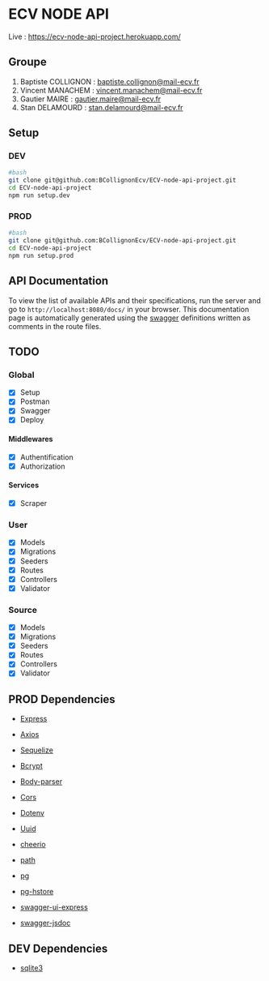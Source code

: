 # ECV NODE API

Live : <https://ecv-node-api-project.herokuapp.com/>

## Groupe

1. Baptiste COLLIGNON : baptiste.collignon@mail-ecv.fr
2. Vincent MANACHEM : vincent.manachem@mail-ecv.fr
3. Gautier MAIRE : gautier.maire@mail-ecv.fr
4. Stan DELAMOURD : stan.delamourd@mail-ecv.fr

## Setup

### DEV

```bash
#bash
git clone git@github.com:BCollignonEcv/ECV-node-api-project.git
cd ECV-node-api-project
npm run setup.dev
```

### PROD

```bash
#bash
git clone git@github.com:BCollignonEcv/ECV-node-api-project.git
cd ECV-node-api-project
npm run setup.prod
```

## API Documentation

To view the list of available APIs and their specifications, run the server and go to `http://localhost:8080/docs/` in your browser. This documentation page is automatically generated using the [swagger](https://swagger.io/) definitions written as comments in the route files.

## TODO

### Global

* [x] Setup
* [x] Postman
* [x] Swagger
* [x] Deploy

#### Middlewares

* [x] Authentification
* [x] Authorization

#### Services

* [x] Scraper

### User

* [x] Models
* [x] Migrations
* [x] Seeders
* [x] Routes
* [x] Controllers
* [x] Validator

### Source

* [x] Models
* [x] Migrations
* [x] Seeders
* [x] Routes
* [x] Controllers
* [x] Validator

## PROD Dependencies

* [Express](https://www.npmjs.com/package/express)

* [Axios](https://www.npmjs.com/package/axios)

* [Sequelize](https://www.npmjs.com/package/sequelize)

* [Bcrypt](https://www.npmjs.com/package/bcrypt)

* [Body-parser](https://www.npmjs.com/package/body-parser)

* [Cors](https://www.npmjs.com/package/cors)

* [Dotenv](https://www.npmjs.com/package/dotenv)

* [Uuid](https://www.npmjs.com/package/uuid)

* [cheerio](https://www.npmjs.com/package/cheerio)

* [path](https://www.npmjs.com/package/path)

* [pg](https://www.npmjs.com/package/pg)

* [pg-hstore](https://www.npmjs.com/package/pg-hstore)

* [swagger-ui-express](https://www.npmjs.com/package/swagger-ui-express)

* [swagger-jsdoc](https://www.npmjs.com/package/swagger-jsdoc)

## DEV Dependencies

* [sqlite3](https://www.npmjs.com/package/sqlite3)
